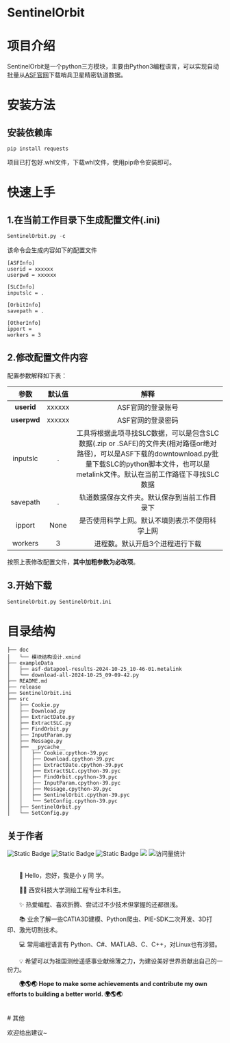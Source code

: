 # SentinelOrbit

# 项目介绍

SentinelOrbit是一个python三方模块，主要由Python3编程语言，可以实现自动批量从[ASF官网](https://s1qc.asf.alaska.edu/aux_poeorb/)下载哨兵卫星精密轨道数据。

# 安装方法

## 安装依赖库

```pthon
pip install requests
```

项目已打包好.whl文件，下载whl文件，使用pip命令安装即可。

# 快速上手

## 1.在当前工作目录下生成配置文件(.ini)

```python
SentinelOrbit.py -c
```

该命令会生成内容如下的配置文件

```
[ASFInfo]
userid = xxxxxx
userpwd = xxxxxx

[SLCInfo]
inputslc = .

[OrbitInfo]
savepath = .

[OtherInfo]
ipport = 
workers = 3
```
## 2.修改配置文件内容

配置参数解释如下表：

|    参数     | 默认值 |                             解释                             |
| :---------: | :----: | :----------------------------------------------------------: |
| **userid**  | xxxxxx |                      ASF官网的登录账号                       |
| **userpwd** | xxxxxx |                      ASF官网的登录密码                       |
|  inputslc   |   .    | 工具将根据此项寻找SLC数据，可以是包含SLC数据(.zip or .SAFE)的文件夹(相对路径or绝对路径)，可以是ASF下载的downtownload.py批量下载SLC的python脚本文件，也可以是metalink文件。默认在当前工作路径下寻找SLC数据 |
|  savepath   |   .    |         轨道数据保存文件夹。默认保存到当前工作目录下         |
|   ipport    |  None  |        是否使用科学上网。默认不填则表示不使用科学上网        |
|   workers   |   3    |               进程数。默认开启3个进程进行下载                |

按照上表修改配置文件，**其中加粗参数为必改项**。

## 3.开始下载

```python
SentinelOrbit.py SentinelOrbit.ini
```

# 目录结构

```
├── doc
│   └── 模块结构设计.xmind
├── exampleData
│   ├── asf-datapool-results-2024-10-25_10-46-01.metalink
│   └── download-all-2024-10-25_09-09-42.py
├── README.md
├── release
├── SentinelOrbit.ini
├── src
│   ├── Cookie.py
│   ├── Download.py
│   ├── ExtractDate.py
│   ├── ExtractSLC.py
│   ├── FindOrbit.py
│   ├── InputParam.py
│   ├── Message.py
│   ├── __pycache__
│   │   ├── Cookie.cpython-39.pyc
│   │   ├── Download.cpython-39.pyc
│   │   ├── ExtractDate.cpython-39.pyc
│   │   ├── ExtractSLC.cpython-39.pyc
│   │   ├── FindOrbit.cpython-39.pyc
│   │   ├── InputParam.cpython-39.pyc
│   │   ├── Message.cpython-39.pyc
│   │   ├── SentinelOrbit.cpython-39.pyc
│   │   └── SetConfig.cpython-39.pyc
│   ├── SentinelOrbit.py
│   └── SetConfig.py
```



## 关于作者

<div>
    <img alt="Static Badge" src="https://img.shields.io/badge/QQ-3232076199-blue">
    <img alt="Static Badge" src="https://img.shields.io/badge/Email-3232076199@QQ.com-red">
    <img alt="Static Badge" src="https://img.shields.io/badge/%E5%BE%AE%E4%BF%A1%E5%85%AC%E4%BC%97%E5%8F%B7-%E5%B0%8Fy%E5%8F%AA%E4%BC%9A%E5%86%99bug-yellow">
    <a href="https://blog.csdn.net/weixin_64989228?spm=1000.2115.3001.5343"><img src="https://img.shields.io/badge/CSDN-论坛-c32136" /></a>
    <!-- visitor statistics logo 访问量统计徽标 -->
    <img src="https://komarev.com/ghpvc/?username=cyloveyou&label=Views&color=0e75b6&style=flat" alt="访问量统计" />
</div>
<div>&nbsp;</div>

<p>&emsp;&emsp;👋 Hello，您好，我是小 y 同 学。</p>
<p>&emsp;&emsp;👨‍🎓 西安科技大学测绘工程专业本科生。</p>
<p>&emsp;&emsp;✨ 热爱编程、喜欢折腾、尝试过不少技术但掌握的还都很浅。</p>
<p>&emsp;&emsp;📚 业余了解一些CATIA3D建模、Python爬虫、PIE-SDK二次开发、3D打印、激光切割技术。</p>
<p>&emsp;&emsp;💻 常用编程语言有 Python、C#、MATLAB、C、C++，对Linux也有涉猎。</p>
<p>&emsp;&emsp;💡 希望可以为祖国测绘遥感事业献绵薄之力，为建设美好世界贡献出自己的一份力。</strong></p>
<p><strong>&emsp;&emsp;🌍🌎🌏 Hope to make some achievements and contribute my own efforts to building a better world. 🌍🌎🌏</strong></p>
<div>&nbsp;</div>
# 其他

欢迎给出建议~
